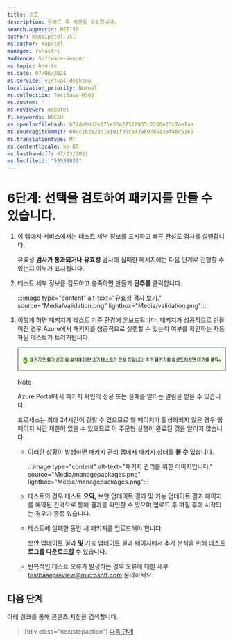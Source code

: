 ```yaml
---
title: 검토
description: 온보드 후 섹션을 검토합니다.
search.appverid: MET150
author: mansipatel-usl
ms.author: mapatel
manager: rshastri
audience: Software-Vendor
ms.topic: how-to
ms.date: 07/06/2021
ms.service: virtual-desktop
localization_priority: Normal
ms.collection: TestBase-M365
ms.custom: ''
ms.reviewer: mapatel
f1.keywords: NOCSH
ms.openlocfilehash: b72de90b2e075e33a27522935c2200e23c74e1aa
ms.sourcegitcommit: 60cc1b2828b1e191f30ca439b97e5a38f48c5169
ms.translationtype: MT
ms.contentlocale: ko-KR
ms.lasthandoff: 07/23/2021
ms.locfileid: "53538820"
---
```

# <a name="step-6-review-your-selections-to-create-your-package"></a>6단계: 선택을 검토하여 패키지를 만들 수 있습니다.

1.  이 탭에서 서비스에서는 테스트 세부 정보를 표시하고 빠른 완성도 검사를 실행합니다. 

    유효성 **검사가 통과되거나** **유효성** 검사에 실패한 메시지에는 다음 단계로 진행할 수 있는지 여부가 표시됩니다.

2.  테스트 세부 정보를 검토하고 충족하면 만들기 **단추를** 클릭합니다. 

    :::image type="content" alt-text="유효성 검사 보기." source="Media/validation.png" lightbox="Media/validation.png":::

3.  이렇게 하면 패키지가 테스트 기준 환경에 온보드됩니다. 패키지가 성공적으로 만들어진 경우 Azure에서 패키지를 성공적으로 실행할 수 있는지 여부를 확인하는 자동화된 테스트가 트리거됩니다.

    ![성공한 결과](Media/successful.png)
    
    > [!Note]
    > Azure Portal에서 패키지 확인의 성공 또는 실패를 알리는 알림을 받을 수 있습니다. 
    >
    > 프로세스는 최대 24시간이 걸릴 수 있으므로 웹 페이지가 활성화되지 않은 경우 웹 페이지 시간 제한이 있을 수 있으므로 이 주문형 실행이 완료된 것을 알리지 않습니다. 

    - 이러한 상황이 발생하면 패키지 관리 탭에서 패키지 상태를 **볼 수** 있습니다.

      :::image type="content" alt-text="패키지 관리를 위한 이미지입니다." source="Media/managepackages.png" lightbox="Media/managepackages.png":::

    - 테스트의 경우 테스트 **요약,** 보안 업데이트 결과 및  기능 업데이트  결과 페이지를 예약된 간격으로 통해 결과를 확인할 수 있으며 업로드 후 며칠 후에 시작되는 경우가 종종 있습니다.
  
    - 테스트에 실패한 동안 새 패키지를 업로드해야 합니다. 
  
      보안 업데이트 결과 **및** 기능 업데이트  결과 페이지에서 추가 분석을 위해 테스트 **로그를 다운로드할 수** 있습니다.

    - 반복적인 테스트 오류가 발생하는 경우 오류에 대한 세부 testbasepreview@microsoft.com 문의하세요. 

## <a name="next-steps"></a>다음 단계

아래 링크를 통해 콘텐츠 지침을 검색합니다.

> [!div class="nextstepaction"]
> [다음 단계](contentguideline.md)

